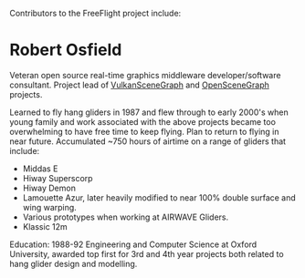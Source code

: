 Contributors to the FreeFlight project include:

# Robert Osfield

Veteran open source real-time graphics middleware developer/software consultant. Project lead of [VulkanSceneGraph](https://vsg-dev.github.io/vsg-dev.io/) and [OpenSceneGraph](http://www.openscenegraph.com) projects.

Learned to fly hang gliders in 1987 and flew through to early 2000's when young family and work associated with the above projects became too overwhelming to have free time to keep flying. Plan to return to flying in near future. Accumulated ~750 hours of airtime on a range of gliders that include:
* Middas E
* Hiway Superscorp
* Hiway Demon
* Lamouette Azur, later heavily modified to near 100% double surface and wing warping.
* Various prototypes when working at AIRWAVE Gliders.
* Klassic 12m

Education: 1988-92 Engineering and Computer Science at Oxford University, awarded top first for 3rd and 4th year projects both related to hang glider design and modelling. 

